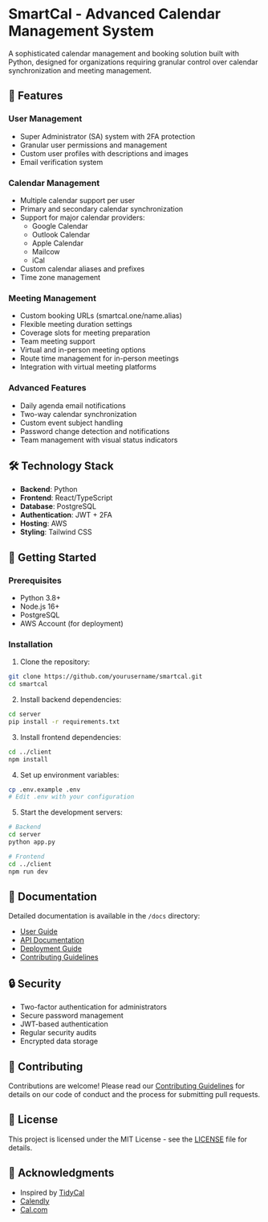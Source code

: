 # SmartCal - Advanced Calendar Management System

A sophisticated calendar management and booking solution built with Python, designed for organizations requiring granular control over calendar synchronization and meeting management.

## 🌟 Features

### User Management
- Super Administrator (SA) system with 2FA protection
- Granular user permissions and management
- Custom user profiles with descriptions and images
- Email verification system

### Calendar Management
- Multiple calendar support per user
- Primary and secondary calendar synchronization
- Support for major calendar providers:
  - Google Calendar
  - Outlook Calendar
  - Apple Calendar
  - Mailcow
  - iCal
- Custom calendar aliases and prefixes
- Time zone management

### Meeting Management
- Custom booking URLs (smartcal.one/name.alias)
- Flexible meeting duration settings
- Coverage slots for meeting preparation
- Team meeting support
- Virtual and in-person meeting options
- Route time management for in-person meetings
- Integration with virtual meeting platforms

### Advanced Features
- Daily agenda email notifications
- Two-way calendar synchronization
- Custom event subject handling
- Password change detection and notifications
- Team management with visual status indicators

## 🛠️ Technology Stack

- **Backend**: Python
- **Frontend**: React/TypeScript
- **Database**: PostgreSQL
- **Authentication**: JWT + 2FA
- **Hosting**: AWS
- **Styling**: Tailwind CSS

## 🚀 Getting Started

### Prerequisites
- Python 3.8+
- Node.js 16+
- PostgreSQL
- AWS Account (for deployment)

### Installation

1. Clone the repository:
```bash
git clone https://github.com/yourusername/smartcal.git
cd smartcal
```

2. Install backend dependencies:
```bash
cd server
pip install -r requirements.txt
```

3. Install frontend dependencies:
```bash
cd ../client
npm install
```

4. Set up environment variables:
```bash
cp .env.example .env
# Edit .env with your configuration
```

5. Start the development servers:
```bash
# Backend
cd server
python app.py

# Frontend
cd ../client
npm run dev
```

## 📝 Documentation

Detailed documentation is available in the `/docs` directory:
- [User Guide](docs/user-guide.md)
- [API Documentation](docs/api.md)
- [Deployment Guide](docs/deployment.md)
- [Contributing Guidelines](docs/contributing.md)

## 🔒 Security

- Two-factor authentication for administrators
- Secure password management
- JWT-based authentication
- Regular security audits
- Encrypted data storage

## 🤝 Contributing

Contributions are welcome! Please read our [Contributing Guidelines](docs/contributing.md) for details on our code of conduct and the process for submitting pull requests.

## 📄 License

This project is licensed under the MIT License - see the [LICENSE](LICENSE) file for details.

## 🙏 Acknowledgments

- Inspired by [TidyCal](https://tidycal.com/)
- [Calendly](https://calendly.com/)
- [Cal.com](https://cal.com/) 